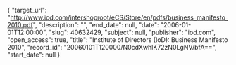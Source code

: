{
  "target_url": "http://www.iod.com/intershoproot/eCS/Store/en/pdfs/business_manifesto_2010.pdf", 
  "description": "", 
  "end_date": null, 
  "date": "2006-01-01T12:00:00", 
  "slug": 40632429, 
  "subject": null, 
  "publisher": "iod.com", 
  "open_access": true, 
  "title": "Institute of Directors (IoD): Business Manifesto 2010", 
  "record_id": "20060101T120000/N0cdXwhlK72zN0LgNV/bfA==", 
  "start_date": null
}

